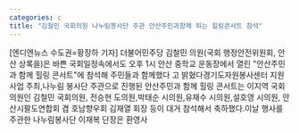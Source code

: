 ```yaml
---
categories: c
title: "김철민 국회의원 나누림봉사단 주관 안산주민과함께 하는 힐링콘서트 참석"
---
```

[엔디엔뉴스 수도권=황장하 기자] 더불어민주당 김철민 의원(국회 행정안전위원회, 안산 상록을)은 바쁜 국회일정속에서도 오후 1시 안산 중학교 운동장에서 열린 "안산주민과 함께 힐링 콘서트"에 참석해 주민들과 함께했다 고 밝혔다경기도자원봉사센터 지원사업 주최,나누림 봉사단 주관으로 진행된 안산주민과 함께 힐링 콘서트는 이지역 국회의원인 김철민 국회의원, 전승현 도의원,박태순 시의원,유재수 시의원,설호영 시의원, 안산시팔도연합회 겸 호남향우회 김재열 회장 등이 대거 참석해서 축하했다.이날 행사를 주관한 나누림봉사단 이재복 단장은 환영사
